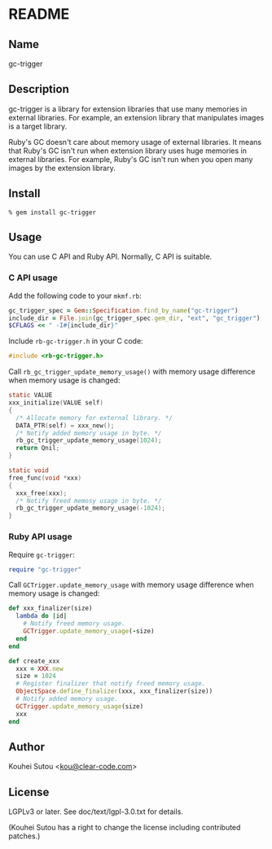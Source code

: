 # README

## Name

gc-trigger

## Description

gc-trigger is a library for extension libraries that use many memories in external libraries. For example, an extension library that manipulates images is a target library.

Ruby's GC doesn't care about memory usage of external libraries. It means that Ruby's GC isn't run when extension library uses huge memories in external libraries. For example, Ruby's GC isn't run when you open many images by the extension library.

## Install

```
% gem install gc-trigger
```

## Usage

You can use C API and Ruby API. Normally, C API is suitable.

### C API usage

Add the following code to your `mkmf.rb`:

```ruby
gc_trigger_spec = Gem::Specification.find_by_name("gc-trigger")
include_dir = File.join(gc_trigger_spec.gem_dir, "ext", "gc_trigger")
$CFLAGS << " -I#{include_dir}"
```

Include `rb-gc-trigger.h` in your C code:

```c
#include <rb-gc-trigger.h>
```

Call `rb_gc_trigger_update_memory_usage()` with memory usage difference when memory usage is changed:

```c
static VALUE
xxx_initialize(VALUE self)
{
  /* Allocate memory for external library. */
  DATA_PTR(self) = xxx_new();
  /* Notify added memory usage in byte. */
  rb_gc_trigger_update_memory_usage(1024);
  return Qnil;
}

static void
free_func(void *xxx)
{
  xxx_free(xxx);
  /* Notify freed memosy usage in byte. */
  rb_gc_trigger_update_memory_usage(-1024);
}
```

### Ruby API usage

Require `gc-trigger`:

```ruby
require "gc-trigger"
```

Call `GCTrigger.update_memory_usage` with memory usage difference when memory usage is changed:

```ruby
def xxx_finalizer(size)
  lambda do |id|
    # Notify freed memory usage.
    GCTrigger.update_memory_usage(-size)
  end
end

def create_xxx
  xxx = XXX.new
  size = 1024
  # Register finalizer that notify freed memory usage.
  ObjectSpace.define_finalizer(xxx, xxx_finalizer(size))
  # Notify added memory usage.
  GCTrigger.update_memory_usage(size)
  xxx
end
```

## Author

Kouhei Sutou \<kou@clear-code.com\>

## License

LGPLv3 or later. See doc/text/lgpl-3.0.txt for details.

(Kouhei Sutou has a right to change the license including contributed
patches.)
